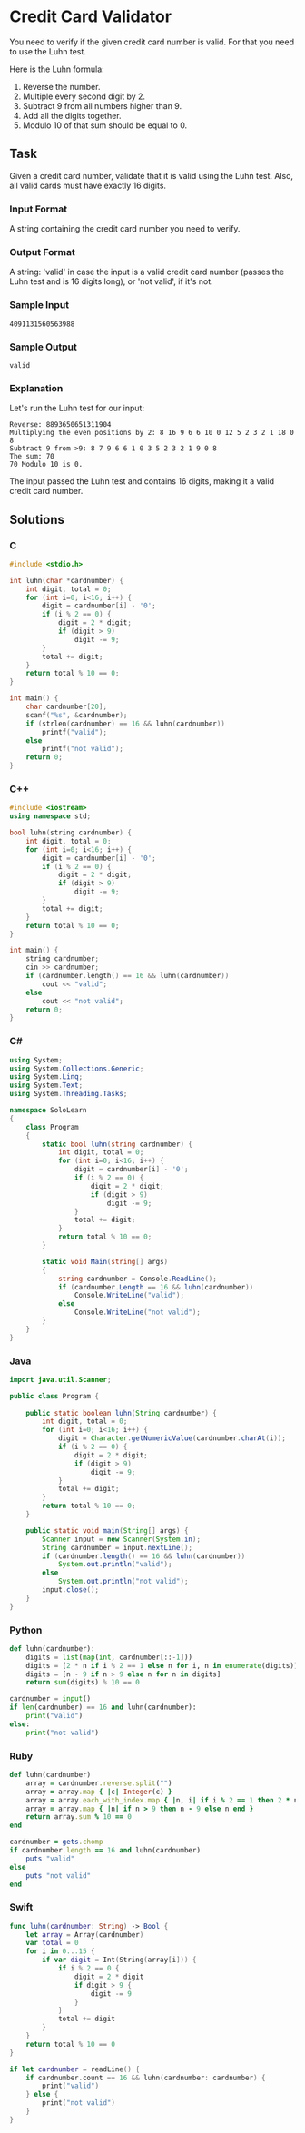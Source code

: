 # Credit Card Validator
You need to verify if the given credit card number is valid. For that you need to use the Luhn test.

Here is the Luhn formula:
1. Reverse the number.
2. Multiple every second digit by 2. 
3. Subtract 9 from all numbers higher than 9.
4. Add all the digits together.
5. Modulo 10 of that sum should be equal to 0. 
## Task
Given a credit card number, validate that it is valid using the Luhn test. Also, all valid cards must have exactly 16 digits.
### Input Format
A string containing the credit card number you need to verify.
### Output Format
A string: 'valid' in case the input is a valid credit card number (passes the Luhn test and is 16 digits long), or 'not valid', if it's not.
### Sample Input
```
4091131560563988
```
### Sample Output
```
valid
```
### Explanation
Let's run the Luhn test for our input:
```
Reverse: 8893650651311904
Multiplying the even positions by 2: 8 16 9 6 6 10 0 12 5 2 3 2 1 18 0 8
Subtract 9 from >9: 8 7 9 6 6 1 0 3 5 2 3 2 1 9 0 8
The sum: 70
70 Modulo 10 is 0.
```
The input passed the Luhn test and contains 16 digits, making it a valid credit card number.
## Solutions
### C
```c
#include <stdio.h>

int luhn(char *cardnumber) {
    int digit, total = 0;
    for (int i=0; i<16; i++) {
        digit = cardnumber[i] - '0';
        if (i % 2 == 0) {
            digit = 2 * digit;
            if (digit > 9)
                digit -= 9;
        }
        total += digit;
    }
    return total % 10 == 0;
}

int main() {
    char cardnumber[20];
    scanf("%s", &cardnumber);
    if (strlen(cardnumber) == 16 && luhn(cardnumber))
        printf("valid");
    else
        printf("not valid");
    return 0;
}
```
### C++
```cpp
#include <iostream>
using namespace std;

bool luhn(string cardnumber) {
    int digit, total = 0;
    for (int i=0; i<16; i++) {
        digit = cardnumber[i] - '0';
        if (i % 2 == 0) {
            digit = 2 * digit;
            if (digit > 9)
                digit -= 9;
        }
        total += digit;
    }
    return total % 10 == 0;
}

int main() {
    string cardnumber;
    cin >> cardnumber;
    if (cardnumber.length() == 16 && luhn(cardnumber))
        cout << "valid";
    else
        cout << "not valid";
    return 0;
}
```
### C#
```cs
using System;
using System.Collections.Generic;
using System.Linq;
using System.Text;
using System.Threading.Tasks;

namespace SoloLearn
{
    class Program
    {
        static bool luhn(string cardnumber) {
            int digit, total = 0;
            for (int i=0; i<16; i++) {
                digit = cardnumber[i] - '0';
                if (i % 2 == 0) {
                    digit = 2 * digit;
                    if (digit > 9)
                        digit -= 9;
                }
                total += digit;
            }
            return total % 10 == 0;
        }

        static void Main(string[] args)
        {
            string cardnumber = Console.ReadLine();
            if (cardnumber.Length == 16 && luhn(cardnumber))
                Console.WriteLine("valid");
            else    
                Console.WriteLine("not valid");
        }
    }
}
```
### Java
```java
import java.util.Scanner;

public class Program {
    
    public static boolean luhn(String cardnumber) {
        int digit, total = 0;
        for (int i=0; i<16; i++) {
            digit = Character.getNumericValue(cardnumber.charAt(i));
            if (i % 2 == 0) {
                digit = 2 * digit;
                if (digit > 9)
                    digit -= 9;
            }
            total += digit;
        }
        return total % 10 == 0;
    }

    public static void main(String[] args) {
        Scanner input = new Scanner(System.in);
        String cardnumber = input.nextLine();
        if (cardnumber.length() == 16 && luhn(cardnumber))
            System.out.println("valid");
        else    
            System.out.println("not valid");
        input.close();
    }
}

```
### Python
```python
def luhn(cardnumber):
    digits = list(map(int, cardnumber[::-1]))
    digits = [2 * n if i % 2 == 1 else n for i, n in enumerate(digits)]
    digits = [n - 9 if n > 9 else n for n in digits]
    return sum(digits) % 10 == 0

cardnumber = input()
if len(cardnumber) == 16 and luhn(cardnumber):
    print("valid")
else:
    print("not valid")
```
### Ruby
```ruby
def luhn(cardnumber)
    array = cardnumber.reverse.split("")
    array = array.map { |c| Integer(c) }
    array = array.each_with_index.map { |n, i| if i % 2 == 1 then 2 * n else n end }
    array = array.map { |n| if n > 9 then n - 9 else n end }
    return array.sum % 10 == 0
end

cardnumber = gets.chomp
if cardnumber.length == 16 and luhn(cardnumber)
    puts "valid"
else
    puts "not valid"
end
```
### Swift
```swift
func luhn(cardnumber: String) -> Bool {
    let array = Array(cardnumber)
    var total = 0
    for i in 0...15 {
        if var digit = Int(String(array[i])) {
            if i % 2 == 0 {
                digit = 2 * digit
                if digit > 9 {
                    digit -= 9
                }
            }
            total += digit
        }
    }
    return total % 10 == 0
}

if let cardnumber = readLine() {
    if cardnumber.count == 16 && luhn(cardnumber: cardnumber) {
        print("valid")
    } else {
        print("not valid")
    }
}
```